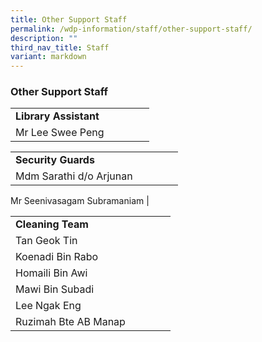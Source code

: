 ```yaml
---
title: Other Support Staff
permalink: /wdp-information/staff/other-support-staff/
description: ""
third_nav_title: Staff
variant: markdown
---
```

### **Other Support Staff**

|  | |  |  | |
|---|---|---|---|---|
| **Library Assistant** | 
Mr Lee Swee Peng |


|  | |  |  | |
|---|---|---|---|---|
| **Security Guards** | 
Mdm Sarathi d/o Arjunan |
Mr Seenivasagam Subramaniam
|

|  | |  |  | |
|---|---|---|---|---|
| **Cleaning Team** | 
Tan Geok Tin |
Koenadi Bin Rabo |
Homaili Bin Awi |
Mawi Bin Subadi |
Lee Ngak Eng |
Ruzimah Bte AB Manap |